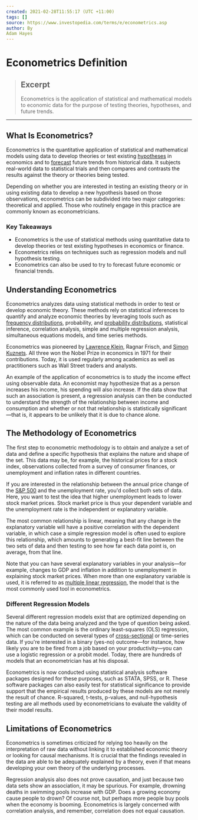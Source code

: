 ```yaml
---
created: 2021-02-28T11:55:17 (UTC +11:00)
tags: []
source: https://www.investopedia.com/terms/e/econometrics.asp
author: By
Adam Hayes
---
```


# Econometrics Definition

> ## Excerpt
> Econometrics is the application of statistical and mathematical models to economic data for the purpose of testing theories, hypotheses, and future trends.

---
## What Is Econometrics?

Econometrics is the quantitative application of statistical and mathematical models using data to develop theories or test existing [hypotheses](https://www.investopedia.com/terms/h/hypothesistesting.asp) in economics and to [forecast](https://www.investopedia.com/terms/f/forecasting.asp) future trends from historical data. It subjects real-world data to statistical trials and then compares and contrasts the results against the theory or theories being tested.

Depending on whether you are interested in testing an existing theory or in using existing data to develop a new hypothesis based on those observations, econometrics can be subdivided into two major categories: theoretical and applied. Those who routinely engage in this practice are commonly known as econometricians.

### Key Takeaways

-   Econometrics is the use of statistical methods using quantitative data to develop theories or test existing hypotheses in economics or finance.
-   Econometrics relies on techniques such as regression models and null hypothesis testing.
-   Econometrics can also be used to try to forecast future economic or financial trends.

## Understanding Econometrics

Econometrics analyzes data using statistical methods in order to test or develop economic theory. These methods rely on statistical inferences to quantify and analyze economic theories by leveraging tools such as [frequency distributions](https://www.investopedia.com/terms/f/frequencydistribution.asp), probability, and [probability distributions](https://www.investopedia.com/terms/p/probabilitydistribution.asp), statistical inference, correlation analysis, simple and multiple regression analysis, simultaneous equations models, and time series methods.

Econometrics was pioneered by [Lawrence Klein](https://www.investopedia.com/terms/l/lawrence-klein.asp), Ragnar Frisch, and [Simon Kuznets](https://www.investopedia.com/terms/s/simon-kuznets.asp). All three won the Nobel Prize in economics in 1971 for their contributions. Today, it is used regularly among academics as well as practitioners such as Wall Street traders and analysts.

An example of the application of econometrics is to study the income effect using observable data. An economist may hypothesize that as a person increases his income, his spending will also increase. If the data show that such an association is present, a regression analysis can then be conducted to understand the strength of the relationship between income and consumption and whether or not that relationship is statistically significant—that is, it appears to be unlikely that it is due to chance alone.

## The Methodology of Econometrics

The first step to econometric methodology is to obtain and analyze a set of data and define a specific hypothesis that explains the nature and shape of the set. This data may be, for example, the historical prices for a stock index, observations collected from a survey of consumer finances, or unemployment and inflation rates in different countries.

If you are interested in the relationship between the annual price change of the [S&P 500](https://www.investopedia.com/terms/s/sp500.asp) and the unemployment rate, you'd collect both sets of data. Here, you want to test the idea that higher unemployment leads to lower stock market prices. Stock market price is thus your dependent variable and the unemployment rate is the independent or explanatory variable.

The most common relationship is linear, meaning that any change in the explanatory variable will have a positive correlation with the dependent variable, in which case a simple regression model is often used to explore this relationship, which amounts to generating a best-fit line between the two sets of data and then testing to see how far each data point is, on average, from that line.

Note that you can have several explanatory variables in your analysis—for example, changes to GDP and inflation in addition to unemployment in explaining stock market prices. When more than one explanatory variable is used, it is referred to as [multiple linear regression](https://www.investopedia.com/terms/m/mlr.asp), the model that is the most commonly used tool in econometrics.

### Different Regression Models

Several different regression models exist that are optimized depending on the nature of the data being analyzed and the type of question being asked. The most common example is the ordinary least-squares (OLS) regression, which can be conducted on several types of [cross-sectional](https://www.investopedia.com/terms/c/cross_sectional_analysis.asp) or time-series data. If you're interested in a binary (yes-no) outcome—for instance, how likely you are to be fired from a job based on your productivity—you can use a logistic regression or a probit model. Today, there are hundreds of models that an econometrician has at his disposal.

Econometrics is now conducted using statistical analysis software packages designed for these purposes, such as STATA, SPSS, or R. These software packages can also easily test for statistical significance to provide support that the empirical results produced by these models are not merely the result of chance. R-squared, t-tests, p-values, and null-hypothesis testing are all methods used by econometricians to evaluate the validity of their model results.

## Limitations of Econometrics

Econometrics is sometimes criticized for relying too heavily on the interpretation of raw data without linking it to established economic theory or looking for causal mechanisms. It is crucial that the findings revealed in the data are able to be adequately explained by a theory, even if that means developing your own theory of the underlying processes.

Regression analysis also does not prove causation, and just because two data sets show an association, it may be spurious. For example, drowning deaths in swimming pools increase with GDP. Does a growing economy cause people to drown? Of course not, but perhaps more people buy pools when the economy is booming. Econometrics is largely concerned with correlation analysis, and remember, correlation does not equal causation.
